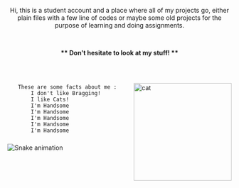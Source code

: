 <p align="center">Hi, this is a student account and a place where all of my projects go, either plain files with a few line of codes or maybe some old projects for the purpose of learning and doing assignments.</p>
<br>
<p align="center"><b>** Don't hesitate to look at my stuff! **</b></p>
<br>
<br>
<img src="https://cataas.com/cat/gif" alt="cat" height="220px" style="margin-top: 12px" align="right">
<ul align="left">
        
	These are some facts about me :
        I don't like Bragging!
        I like Cats!
        I'm Handsome
        I'm Handsome
        I'm Handsome
        I'm Handsome
        I'm Handsome
</ul>



###
<img src="https://raw.githubusercontent.com/kramalmr/kramalmr/output/snake.svg" alt="Snake animation" />
